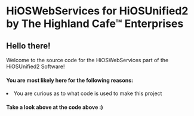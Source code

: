# HiOSWebServices for HiOSUnified2 by The Highland Cafe™ Enterprises

<h2>Hello there!</h2>
Welcome to the source code for the HiOSWebServices part of the HiOSUnified2 Software!
<h4>You are most likely here for the following reasons:</h4>
<li>You are curious as to what code is used to make this project</li>
<h4>Take a look above at the code above :)</h4>
